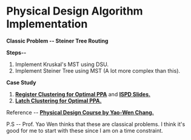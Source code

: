 # Physical Design Algorithm Implementation

**Classic Problem -- Steiner Tree Routing**

**Steps--**
1. Implement Kruskal's MST using DSU.
2. Implement Steiner Tree using MST (A lot more complex than this).

**Case Study**
1. [**Register Clustering for Optimal PPA**](https://dl.acm.org/doi/10.1145/3299902.3309753) and [**ISPD Slides.**](http://ispd.cc/slides/2019/2_placement_GracefulReg.pdf)
2. [**Latch Clustering for Optimal PPA.**](https://dl.acm.org/doi/abs/10.5555/3437539.3437769)

Reference -- [**Physical Design Course by Yao-Wen Chang.**](https://github.com/Daikon-Sun/Physical-Design-for-Nanometer-ICs)

P.S -- Prof. Yao Wen thinks that these are classical problems. I think it's good for me to start with these since I am on a time constraint.


